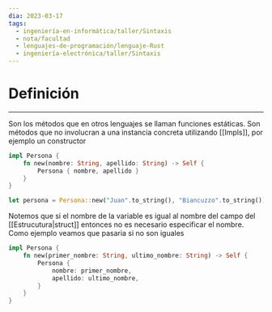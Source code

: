 ```yaml
---
dia: 2023-03-17
tags:
  - ingeniería-en-informática/taller/Sintaxis
  - nota/facultad
  - lenguajes-de-programación/lenguaje-Rust
  - ingeniería-electrónica/taller/Sintaxis
---
```

# Definición
---
Son los métodos que en otros lenguajes se llaman funciones estáticas. Son métodos que no involucran a una instancia concreta utilizando [[Impls]], por ejemplo un constructor

``` rust
impl Persona {
	fn new(nombre: String, apellido: String) -> Self {
		Persona { nombre, apellido }
	}
}

let persona = Persona::new("Juan".to_string(), "Biancuzzo".to_string());
```

Notemos que si el nombre de la variable es igual al nombre del campo del [[Estrucutura|struct]] entonces no es necesario especificar el nombre. Como ejemplo veamos que pasaria si no son iguales

``` rust
impl Persona {
	fn new(primer_nombre: String, ultimo_nombre: String) -> Self {
		Persona { 
			nombre: primer_nombre, 
			apellido: ultimo_nombre,
		}
	}
}
```